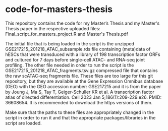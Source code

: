 # code-for-masters-thesis
This repository contains the code for my Master’s Thesis and my Master's Thesis paper in the respective uploaded files:
Final_script_for_masters_project.R
and
Master's Thesis.pdf

The initial file that is being loaded in the script is the unzipped GSE217215_201218_ATAC_subsample.rds file containing (meta)data of hESCs that were transduced with a library of 198 transcription factor ORFs and cultured for 7 days before single-cell ATAC- and RNA-seq joint profiling. The other file needed in order to run the script is the GSE217215_201218_ATAC_fragments.tsv.gz compressed file that contains the raw scATAC-seq fragments file.
These files are too large for this git repository, but they are available at the Gene Expression Omnibus database (GEO) with the GEO accession number: GSE217215 and it is from the paper by Joung J, Ma S, Tay T, Geiger-Schuller KR et al. A transcription factor atlas of directed differentiation. Cell 2023 Jan 5;186(1):209-229.e26. PMID: 36608654. It is recommended to download the https versions of them.

Make sure that the paths to these files are appropriately changed in the script in order to run it and that the appropriate packages/libraries in the script are loaded.
